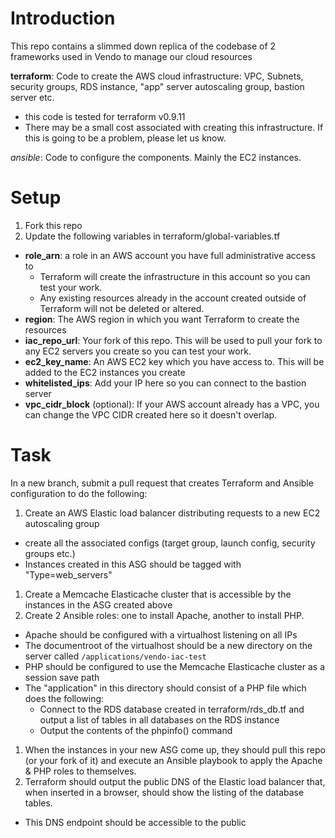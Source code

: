 # Introduction
This repo contains a slimmed down replica of the codebase of 2 frameworks used in Vendo to manage our cloud resources

**terraform**: Code to create the AWS cloud infrastructure: VPC, Subnets, security groups, RDS instance, "app" server autoscaling group, bastion server etc.
  * this code is tested for terraform v0.9.11
  * There may be a small cost associated with creating this infrastructure. If this is going to be a problem, please let us know.

*ansible*: Code to configure the components. Mainly the EC2 instances.

# Setup
1. Fork this repo
1. Update the following variables in terraform/global-variables.tf
  * **role_arn**: a role in an AWS account you have full administrative access to
    - Terraform will create the infrastructure in this account so you can test your work.
    - Any existing resources already in the account created outside of Terraform will not be deleted or altered.
  * **region**: The AWS region in which you want Terraform to create the resources
  * **iac_repo_url**: Your fork of this repo. This will be used to pull your fork to any EC2 servers you create so you can test your work.
  * **ec2_key_name**: An AWS EC2 key which you have access to. This will be added to the EC2 instances you create
  * **whitelisted_ips**: Add your IP here so you can connect to the bastion server
  * **vpc_cidr_block** (optional): If your AWS account already has a VPC, you can change the VPC CIDR created here so it doesn't overlap.

# Task
In a new branch, submit a pull request that creates Terraform and Ansible configuration to do the following:
1. Create an AWS Elastic load balancer distributing requests to a new EC2 autoscaling group
  * create all the associated configs (target group, launch config, security groups etc.)
  * Instances created in this ASG should be tagged with "Type=web_servers"
1. Create a Memcache Elasticache cluster that is accessible by the instances in the ASG created above
1. Create 2 Ansible roles: one to install Apache, another to install PHP.
  * Apache should be configured with a virtualhost listening on all IPs
  * The documentroot of the virtualhost should be a new directory on the server called `/applications/vendo-iac-test`
  * PHP should be configured to use the Memcache Elasticache cluster as a session save path
  * The "application" in this directory should consist of a PHP file which does the following:
    * Connect to the RDS database created in terraform/rds_db.tf and output a list of tables in all databases on the RDS instance
    * Output the contents of the phpinfo() command
1. When the instances in your new ASG come up, they should pull this repo (or your fork of it) and execute an Ansible playbook to apply the Apache & PHP roles to themselves.
1. Terraform should output the public DNS of the Elastic load balancer that, when inserted in a browser, should show the listing of the database tables.
  * This DNS endpoint should be accessible to the public
